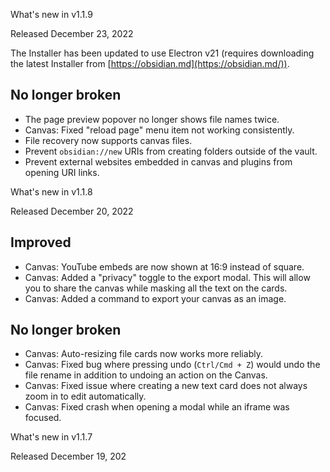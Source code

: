 What's new in v1.1.9

Released December 23, 2022

The Installer has been updated to use Electron v21 (requires downloading the latest Installer from [https://obsidian.md](https://obsidian.md/)).

## No longer broken

-   The page preview popover no longer shows file names twice.
-   Canvas: Fixed "reload page" menu item not working consistently.
-   File recovery now supports canvas files.
-   Prevent `obsidian://new` URIs from creating folders outside of the vault.
-   Prevent external websites embedded in canvas and plugins from opening URI links.

What's new in v1.1.8

Released December 20, 2022

## Improved

-   Canvas: YouTube embeds are now shown at 16:9 instead of square.
-   Canvas: Added a "privacy" toggle to the export modal. This will allow you to share the canvas while masking all the text on the cards.
-   Canvas: Added a command to export your canvas as an image.

## No longer broken

-   Canvas: Auto-resizing file cards now works more reliably.
-   Canvas: Fixed bug where pressing undo (`Ctrl/Cmd + Z`) would undo the file rename in addition to undoing an action on the Canvas.
-   Canvas: Fixed issue where creating a new text card does not always zoom in to edit automatically.
-   Canvas: Fixed crash when opening a modal while an iframe was focused.

What's new in v1.1.7

Released December 19, 202